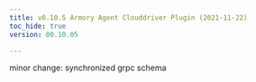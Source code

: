 ```yaml
---
title: v0.10.5 Armory Agent Clouddriver Plugin (2021-11-22)
toc_hide: true
version: 00.10.05

---
```


minor change: synchronized grpc schema
